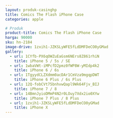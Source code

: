 ```yaml
---
layout: produk-casinghp
title: Comics The Flash iPhone Case
categories: apple

# Produk
product-title: Comics The Flash iPhone Case
harga: 90000
sku: hn-2184
image-drive: 1zxih1-JZKSLyWFE5fLdDMFDeCO0yGMad
gallery:
  - url: 1CYfb-PX6qOWZuEaGsm6NErs8Z861rhiN
    title: iPhone 5 / 5s / SE
  - url: 1wbaVWt-iMPcfD2pmz0fWP8W-yMIdp4k2
    title: iPhone 6 / 6s
  - url: 1TgyydCLZXdmm0acDAr1CmVza9mgqpDWT
    title: iPhone 6 Plus / 6s Plus
  - url: 12Q-fobCVt75bnhvwQapl9Wk64Fjv_BIJ
    title: iPhone 7 / 8
  - url: 14BmnJyioDMmP4N2r0LOuy7Xdx2io0XYw
    title: iPhone 7 Plus / 8 Plus
  - url: 1zxih1-JZKSLyWFE5fLdDMFDeCO0yGMad
    title: iPhone X
---
```

